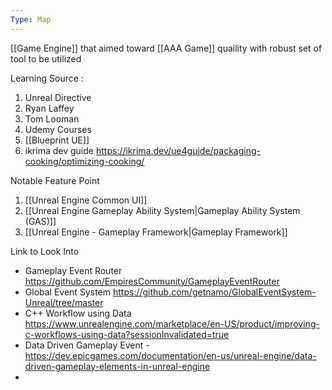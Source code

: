 ```yaml
---
Type: Map
---
```


[[Game Engine]] that aimed toward [[AAA Game]] quaility with robust set of tool to be utilized

Learning Source : 
1. Unreal Directive
2. Ryan Laffey
3. Tom Looman
4. Udemy Courses
5. [[Blueprint UE]]
6. ikrima dev guide https://ikrima.dev/ue4guide/packaging-cooking/optimizing-cooking/

Notable Feature Point
1. [[Unreal Engine Common UI]]
2. [[Unreal Engine Gameplay Ability System|Gameplay Ability System (GAS)]]
3. [[Unreal Engine - Gameplay Framework|Gameplay Framework]]

Link to Look Into
- Gameplay Event Router https://github.com/EmpiresCommunity/GameplayEventRouter
- Global Event System https://github.com/getnamo/GlobalEventSystem-Unreal/tree/master
- C++ Workflow using Data https://www.unrealengine.com/marketplace/en-US/product/improving-c-workflows-using-data?sessionInvalidated=true
- Data Driven Gameplay Event - https://dev.epicgames.com/documentation/en-us/unreal-engine/data-driven-gameplay-elements-in-unreal-engine
- 